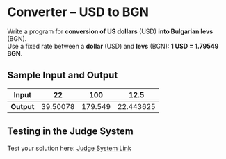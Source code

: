 # Converter – USD to BGN  
  
Write a program for **conversion of US dollars** (USD) **into Bulgarian levs** (BGN).  
Use a fixed rate between a **dollar** (USD) and **levs** (BGN): **1 USD = 1.79549 BGN**.  
    
## Sample Input and Output  
    
| **Input** | 22 | 100 | 12.5 |  
| --- | --- | --- | --- |
| **Output** | 39.50078 | 179.549 | 22.443625 |
   
## Testing in the Judge System  
    
Test your solution here: [Judge System Link](https://judge.softuni.org/Contests/Practice/Index/504#10)  
